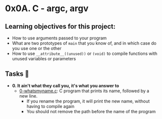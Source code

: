 # 0x0A. C - argc, argv

## Learning objectives for this project:
- How to use arguments passed to your program
- What are two prototypes of `main` that you know of, and in which case do you use one or the other
- How to use `__attribute__((unused))` or `(void)` to compile functions with unused variables or parameters

## Tasks :page_with_curl:
- **0. It ain't what they call you, it's what you answer to**
	- [0-whatsmyname.c](./0-whatsmyname.c): C program that prints its name, followed by a new line.
		- If you rename the program, it will print the new name, without having to compile again
		- You should not remove the path before the name of the program
